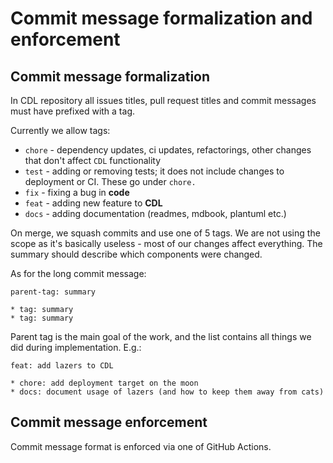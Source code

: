 # Commit message formalization and enforcement

## Commit message formalization 

In CDL repository all issues titles, pull request titles and commit messages must have prefixed with a tag.

Currently we allow tags:
* `chore` - dependency updates, ci updates, refactorings, other changes that don't affect `CDL` functionality
* `test` - adding or removing tests; it does not include changes to deployment or CI. These go under `chore.`
* `fix` - fixing a bug in **code**
* `feat` - adding new feature to **CDL**
* `docs` - adding documentation (readmes, mdbook, plantuml etc.)

On merge, we squash commits and use one of 5 tags. We are not using the scope as it's basically useless - most of our changes affect everything.
The summary should describe which components were changed.

As for the long commit message:

```
parent-tag: summary

* tag: summary
* tag: summary
```

Parent tag is the main goal of the work, and the list contains all things we did during implementation. E.g.:

```
feat: add lazers to CDL

* chore: add deployment target on the moon
* docs: document usage of lazers (and how to keep them away from cats)
```

## Commit message enforcement

Commit message format is enforced via one of GitHub Actions.

